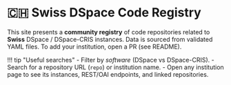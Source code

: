 # 🇨🇭 Swiss DSpace Code Registry

This site presents a **community registry** of code repositories related to **Swiss** DSpace / DSpace-CRIS instances.
Data is sourced from validated YAML files. To add your institution, open a PR (see README).

!!! tip "Useful searches"
    - Filter by *software* (DSpace vs DSpace-CRIS).
    - Search for a repository URL (`repo`) or institution name.
    - Open any institution page to see its instances, REST/OAI endpoints, and linked repositories.